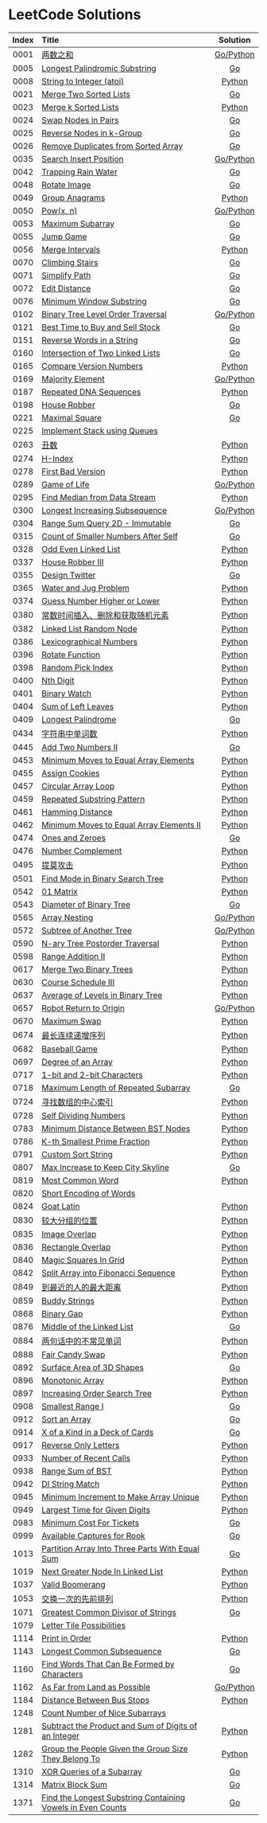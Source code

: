 # LeetCode Solutions

| Index | Title | Solution |
| :---: | :---- | :------: |
| 0001 | [两数之和]( https://leetcode-cn.com/problems/two-sum/ ) | [Go/Python]( src/p0001 ) |
| 0005 | [Longest Palindromic Substring]( https://leetcode-cn.com/problems/longest-palindromic-substring/ ) | [Go]( src/p0005 ) |
| 0008 | [String to Integer (atoi)]( https://leetcode-cn.com/problems/string-to-integer-atoi/ ) | [Python]( src/p0008 ) |
| 0021 | [Merge Two Sorted Lists]( https://leetcode-cn.com/problems/merge-two-sorted-lists/ ) | [Go]( src/p0021 ) |
| 0023 | [Merge k Sorted Lists]( https://leetcode-cn.com/problems/merge-k-sorted-lists/ ) | [Python]( src/p0023 ) |
| 0024 | [Swap Nodes in Pairs]( https://leetcode-cn.com/problems/swap-nodes-in-pairs/ ) | [Go]( src/p0024 ) |
| 0025 | [Reverse Nodes in k-Group]( https://leetcode-cn.com/problems/reverse-nodes-in-k-group/ ) | [Go]( src/p0025 ) |
| 0026 | [Remove Duplicates from Sorted Array]( https://leetcode-cn.com/problems/remove-duplicates-from-sorted-array/ ) | [Go]( src/p0026 ) |
| 0035 | [Search Insert Position]( https://leetcode-cn.com/problems/search-insert-position/ ) | [Go/Python]( src/p0035 ) |
| 0042 | [Trapping Rain Water]( https://leetcode-cn.com/problems/trapping-rain-water/ ) | [Go]( src/p0042 ) |
| 0048 | [Rotate Image]( https://leetcode-cn.com/problems/rotate-image/ ) | [Go]( src/p0048 ) |
| 0049 | [Group Anagrams]( https://leetcode-cn.com/problems/group-anagrams/ ) | [Python]( src/p0049 ) |
| 0050 | [Pow(x, n)]( https://leetcode-cn.com/problems/powx-n/ ) | [Go/Python]( src/p0050 ) |
| 0053 | [Maximum Subarray]( https://leetcode-cn.com/problems/maximum-subarray/ ) | [Go]( src/p0053 ) |
| 0055 | [Jump Game]( https://leetcode-cn.com/problems/jump-game/ ) | [Go]( src/p0055 ) |
| 0056 | [Merge Intervals]( https://leetcode-cn.com/problems/merge-intervals/ ) | [Python]( src/p0056 ) |
| 0070 | [Climbing Stairs]( https://leetcode-cn.com/problems/climbing-stairs/ ) | [Go]( src/p0070 ) |
| 0071 | [Simplify Path]( https://leetcode-cn.com/problems/simplify-path/ ) | [Go]( src/p0071 ) |
| 0072 | [Edit Distance]( https://leetcode-cn.com/problems/edit-distance/ ) | [Go]( src/p0072 ) |
| 0076 | [Minimum Window Substring]( https://leetcode-cn.com/problems/minimum-window-substring/ ) | [Go]( src/p0076 ) |
| 0102 | [Binary Tree Level Order Traversal]( https://leetcode-cn.com/problems/binary-tree-level-order-traversal/ ) | [Go/Python]( src/p0102 ) |
| 0121 | [Best Time to Buy and Sell Stock]( https://leetcode-cn.com/problems/best-time-to-buy-and-sell-stock/ ) | [Go]( src/p0121 ) |
| 0151 | [Reverse Words in a String]( https://leetcode-cn.com/problems/reverse-words-in-a-string/ ) | [Go]( src/p0151 ) |
| 0160 | [Intersection of Two Linked Lists]( https://leetcode-cn.com/problems/intersection-of-two-linked-lists/ ) | [Go]( src/p0160 ) |
| 0165 | [Compare Version Numbers]( https://leetcode-cn.com/problems/compare-version-numbers/ ) | [Python]( src/p0165 ) |
| 0169 | [Majority Element]( https://leetcode-cn.com/problems/majority-element/ ) | [Go/Python]( src/p0169 ) |
| 0187 | [Repeated DNA Sequences]( https://leetcode-cn.com/problems/repeated-dna-sequences/ ) | [Python]( src/p0187 ) |
| 0198 | [House Robber]( https://leetcode-cn.com/problems/house-robber/ ) | [Go]( src/p0198 ) |
| 0221 | [Maximal Square]( https://leetcode-cn.com/problems/maximal-square/ ) | [Go]( src/p0221 ) |
| 0225 | [Implement Stack using Queues]( https://leetcode-cn.com/problems/implement-stack-using-queues/ ) | []( src/p0225 ) |
| 0263 | [丑数]( https://leetcode-cn.com/problems/ugly-number/ ) | [Python]( src/p0263 ) |
| 0274 | [H-Index]( https://leetcode-cn.com/problems/h-index/ ) | [Python]( src/p0274 ) |
| 0278 | [First Bad Version]( https://leetcode-cn.com/problems/first-bad-version/ ) | [Python]( src/p0278 ) |
| 0289 | [Game of Life]( https://leetcode-cn.com/problems/game-of-life/ ) | [Go/Python]( src/p0289 ) |
| 0295 | [Find Median from Data Stream]( https://leetcode-cn.com/problems/find-median-from-data-stream/ ) | [Python]( src/p0295 ) |
| 0300 | [Longest Increasing Subsequence]( https://leetcode-cn.com/problems/longest-increasing-subsequence/ ) | [Go/Python]( src/p0300 ) |
| 0304 | [Range Sum Query 2D - Immutable]( https://leetcode-cn.com/problems/range-sum-query-2d-immutable/ ) | [Go]( src/p0304 ) |
| 0315 | [Count of Smaller Numbers After Self]( https://leetcode-cn.com/problems/count-of-smaller-numbers-after-self/ ) | [Go]( src/p0315 ) |
| 0328 | [Odd Even Linked List]( https://leetcode-cn.com/problems/odd-even-linked-list/ ) | [Python]( src/p0328 ) |
| 0337 | [House Robber III]( https://leetcode-cn.com/problems/house-robber-iii/ ) | [Python]( src/p0337 ) |
| 0355 | [Design Twitter]( https://leetcode-cn.com/problems/design-twitter/ ) | [Go]( src/p0355 ) |
| 0365 | [Water and Jug Problem]( https://leetcode-cn.com/problems/water-and-jug-problem/ ) | [Python]( src/p0365 ) |
| 0374 | [Guess Number Higher or Lower]( https://leetcode-cn.com/problems/guess-number-higher-or-lower/ ) | [Python]( src/p0374 ) |
| 0380 | [常数时间插入、删除和获取随机元素]( https://leetcode-cn.com/problems/insert-delete-getrandom-o1/ ) | [Python]( src/p0380 ) |
| 0382 | [Linked List Random Node]( https://leetcode-cn.com/problems/linked-list-random-node/ ) | [Python]( src/p0382 ) |
| 0386 | [Lexicographical Numbers]( https://leetcode-cn.com/problems/lexicographical-numbers/ ) | [Python]( src/p0386 ) |
| 0396 | [Rotate Function]( https://leetcode-cn.com/problems/rotate-function/ ) | [Python]( src/p0396 ) |
| 0398 | [Random Pick Index]( https://leetcode-cn.com/problems/random-pick-index/ ) | [Python]( src/p0398 ) |
| 0400 | [Nth Digit]( https://leetcode-cn.com/problems/nth-digit/ ) | [Python]( src/p0400 ) |
| 0401 | [Binary Watch]( https://leetcode-cn.com/problems/binary-watch/ ) | [Python]( src/p0401 ) |
| 0404 | [Sum of Left Leaves]( https://leetcode-cn.com/problems/sum-of-left-leaves/ ) | [Python]( src/p0404 ) |
| 0409 | [Longest Palindrome]( https://leetcode-cn.com/problems/longest-palindrome/ ) | [Go]( src/p0409 ) |
| 0434 | [字符串中单词数]( https://leetcode-cn.com/problems/number-of-segments-in-a-string/ ) | [Python]( src/p0434 ) |
| 0445 | [Add Two Numbers II]( https://leetcode-cn.com/problems/add-two-numbers-ii/ ) | [Go]( src/p0445 ) |
| 0453 | [Minimum Moves to Equal Array Elements]( https://leetcode-cn.com/problems/minimum-moves-to-equal-array-elements/ ) | [Python]( src/p0453 ) |
| 0455 | [Assign Cookies]( https://leetcode-cn.com/problems/assign-cookies/ ) | [Python]( src/p0455 ) |
| 0457 | [Circular Array Loop]( https://leetcode-cn.com/problems/circular-array-loop/ ) | [Python]( src/p0457 ) |
| 0459 | [Repeated Substring Pattern]( https://leetcode-cn.com/problems/repeated-substring-pattern/ ) | [Python]( src/p0459 ) |
| 0461 | [Hamming Distance]( https://leetcode-cn.com/problems/hamming-distance/ ) | [Python]( src/p0461 ) |
| 0462 | [Minimum Moves to Equal Array Elements II]( https://leetcode-cn.com/problems/minimum-moves-to-equal-array-elements-ii/ ) | [Python]( src/p0462 ) |
| 0474 | [Ones and Zeroes]( https://leetcode-cn.com/problems/ones-and-zeroes/ ) | [Go]( src/p0474 ) |
| 0476 | [Number Complement]( https://leetcode-cn.com/problems/number-complement/ ) | [Python]( src/p0476 ) |
| 0495 | [提莫攻击]( https://leetcode-cn.com/problems/teemo-attacking/ ) | [Python]( src/p0495 ) |
| 0501 | [Find Mode in Binary Search Tree]( https://leetcode-cn.com/problems/find-mode-in-binary-search-tree/ ) | [Python]( src/p0501 ) |
| 0542 | [01 Matrix]( https://leetcode-cn.com/problems/01-matrix/ ) | [Python]( src/p0542 ) |
| 0543 | [Diameter of Binary Tree]( https://leetcode-cn.com/problems/diameter-of-binary-tree/ ) | [Go]( src/p0543 ) |
| 0565 | [Array Nesting]( https://leetcode-cn.com/problems/array-nesting/ ) | [Go/Python]( src/p0565 ) |
| 0572 | [Subtree of Another Tree]( https://leetcode-cn.com/problems/subtree-of-another-tree/ ) | [Go/Python]( src/p0572 ) |
| 0590 | [N-ary Tree Postorder Traversal]( https://leetcode-cn.com/problems/n-ary-tree-postorder-traversal/ ) | [Python]( src/p0590 ) |
| 0598 | [Range Addition II]( https://leetcode-cn.com/problems/range-addition-ii/ ) | [Python]( src/p0598 ) |
| 0617 | [Merge Two Binary Trees]( https://leetcode-cn.com/problems/merge-two-binary-trees/ ) | [Python]( src/p0617 ) |
| 0630 | [Course Schedule III]( https://leetcode-cn.com/problems/course-schedule-iii/ ) | [Python]( src/p0630 ) |
| 0637 | [Average of Levels in Binary Tree]( https://leetcode-cn.com/problems/average-of-levels-in-binary-tree/ ) | [Python]( src/p0637 ) |
| 0657 | [Robot Return to Origin]( https://leetcode-cn.com/problems/robot-return-to-origin/ ) | [Go/Python]( src/p0657 ) |
| 0670 | [Maximum Swap]( https://leetcode-cn.com/problems/maximum-swap/ ) | [Python]( src/p0670 ) |
| 0674 | [最长连续递增序列]( https://leetcode-cn.com/problems/longest-continuous-increasing-subsequence/ ) | [Python]( src/p0674 ) |
| 0682 | [Baseball Game]( https://leetcode-cn.com/problems/baseball-game/ ) | [Python]( src/p0682 ) |
| 0697 | [Degree of an Array]( https://leetcode-cn.com/problems/degree-of-an-array/ ) | [Python]( src/p0697 ) |
| 0717 | [1-bit and 2-bit Characters]( https://leetcode-cn.com/problems/1-bit-and-2-bit-characters/ ) | [Python]( src/p0717 ) |
| 0718 | [Maximum Length of Repeated Subarray]( https://leetcode-cn.com/problems/maximum-length-of-repeated-subarray/ ) | [Go]( src/p0718 ) |
| 0724 | [寻找数组的中心索引]( https://leetcode-cn.com/problems/find-pivot-index/ ) | [Python]( src/p0724 ) |
| 0728 | [Self Dividing Numbers]( https://leetcode-cn.com/problems/self-dividing-numbers/ ) | [Python]( src/p0728 ) |
| 0783 | [Minimum Distance Between BST Nodes]( https://leetcode-cn.com/problems/minimum-distance-between-bst-nodes/ ) | [Python]( src/p0783 ) |
| 0786 | [K-th Smallest Prime Fraction]( https://leetcode-cn.com/problems/k-th-smallest-prime-fraction/ ) | [Python]( src/p0786 ) |
| 0791 | [Custom Sort String]( https://leetcode-cn.com/problems/custom-sort-string/ ) | [Python]( src/p0791 ) |
| 0807 | [Max Increase to Keep City Skyline]( https://leetcode-cn.com/problems/max-increase-to-keep-city-skyline/ ) | [Go]( src/p0807 ) |
| 0819 | [Most Common Word]( https://leetcode-cn.com/problems/most-common-word/ ) | [Python]( src/p0819 ) |
| 0820 | [Short Encoding of Words]( https://leetcode-cn.com/problems/short-encoding-of-words/ ) | []( src/p0820 ) |
| 0824 | [Goat Latin]( https://leetcode-cn.com/problems/goat-latin/ ) | [Python]( src/p0824 ) |
| 0830 | [较大分组的位置]( https://leetcode-cn.com/problems/positions-of-large-groups/ ) | [Python]( src/p0830 ) |
| 0835 | [Image Overlap]( https://leetcode-cn.com/problems/image-overlap/ ) | [Python]( src/p0835 ) |
| 0836 | [Rectangle Overlap]( https://leetcode-cn.com/problems/rectangle-overlap/ ) | [Python]( src/p0836 ) |
| 0840 | [Magic Squares In Grid]( https://leetcode-cn.com/problems/magic-squares-in-grid/ ) | [Python]( src/p0840 ) |
| 0842 | [Split Array into Fibonacci Sequence]( https://leetcode-cn.com/problems/split-array-into-fibonacci-sequence/ ) | [Python]( src/p0842 ) |
| 0849 | [到最近的人的最大距离]( https://leetcode-cn.com/problems/maximize-distance-to-closest-person/ ) | [Python]( src/p0849 ) |
| 0859 | [Buddy Strings]( https://leetcode-cn.com/problems/buddy-strings/ ) | [Python]( src/p0859 ) |
| 0868 | [Binary Gap]( https://leetcode-cn.com/problems/binary-gap/ ) | [Python]( src/p0868 ) |
| 0876 | [Middle of the Linked List]( https://leetcode-cn.com/problems/middle-of-the-linked-list/ ) | [Go]( src/p0876 ) |
| 0884 | [两句话中的不常见单词]( https://leetcode-cn.com/problems/uncommon-words-from-two-sentences/ ) | [Python]( src/p0884 ) |
| 0888 | [Fair Candy Swap]( https://leetcode-cn.com/problems/fair-candy-swap/ ) | [Python]( src/p0888 ) |
| 0892 | [Surface Area of 3D Shapes]( https://leetcode-cn.com/problems/surface-area-of-3d-shapes/ ) | [Go]( src/p0892 ) |
| 0896 | [Monotonic Array]( https://leetcode-cn.com/problems/monotonic-array/ ) | [Python]( src/p0896 ) |
| 0897 | [Increasing Order Search Tree]( https://leetcode-cn.com/problems/increasing-order-search-tree/ ) | [Python]( src/p0897 ) |
| 0908 | [Smallest Range I]( https://leetcode-cn.com/problems/smallest-range-i/ ) | [Go]( src/p0908 ) |
| 0912 | [Sort an Array]( https://leetcode-cn.com/problems/sort-an-array/ ) | [Go]( src/p0912 ) |
| 0914 | [X of a Kind in a Deck of Cards]( https://leetcode-cn.com/problems/x-of-a-kind-in-a-deck-of-cards/ ) | [Go]( src/p0914 ) |
| 0917 | [Reverse Only Letters]( https://leetcode-cn.com/problems/reverse-only-letters/ ) | [Python]( src/p0917 ) |
| 0933 | [Number of Recent Calls]( https://leetcode-cn.com/problems/number-of-recent-calls/ ) | [Python]( src/p0933 ) |
| 0938 | [Range Sum of BST]( https://leetcode-cn.com/problems/range-sum-of-bst/ ) | [Python]( src/p0938 ) |
| 0942 | [DI String Match]( https://leetcode-cn.com/problems/di-string-match/ ) | [Python]( src/p0942 ) |
| 0945 | [Minimum Increment to Make Array Unique]( https://leetcode-cn.com/problems/minimum-increment-to-make-array-unique/ ) | [Python]( src/p0945 ) |
| 0949 | [Largest Time for Given Digits]( https://leetcode-cn.com/problems/largest-time-for-given-digits/ ) | [Python]( src/p0949 ) |
| 0983 | [Minimum Cost For Tickets]( https://leetcode-cn.com/problems/minimum-cost-for-tickets/ ) | [Go]( src/p0983 ) |
| 0999 | [Available Captures for Rook]( https://leetcode-cn.com/problems/available-captures-for-rook/ ) | [Go]( src/p0999 ) |
| 1013 | [Partition Array Into Three Parts With Equal Sum]( https://leetcode-cn.com/problems/partition-array-into-three-parts-with-equal-sum/ ) | [Go]( src/p1013 ) |
| 1019 | [Next Greater Node In Linked List]( https://leetcode-cn.com/problems/next-greater-node-in-linked-list/ ) | [Python]( src/p1019 ) |
| 1037 | [Valid Boomerang]( https://leetcode-cn.com/problems/valid-boomerang/ ) | [Python]( src/p1037 ) |
| 1053 | [交换一次的先前排列]( https://leetcode-cn.com/problems/previous-permutation-with-one-swap/ ) | [Python]( src/p1053 ) |
| 1071 | [Greatest Common Divisor of Strings]( https://leetcode-cn.com/problems/greatest-common-divisor-of-strings/ ) | [Go]( src/p1071 ) |
| 1079 | [Letter Tile Possibilities]( https://leetcode-cn.com/problems/letter-tile-possibilities/ ) | []( src/p1079 ) |
| 1114 | [Print in Order]( https://leetcode-cn.com/problems/print-in-order/ ) | [Python]( src/p1114 ) |
| 1143 | [Longest Common Subsequence]( https://leetcode-cn.com/problems/longest-common-subsequence/ ) | [Go]( src/p1143 ) |
| 1160 | [Find Words That Can Be Formed by Characters]( https://leetcode-cn.com/problems/find-words-that-can-be-formed-by-characters/ ) | [Go]( src/p1160 ) |
| 1162 | [As Far from Land as Possible]( https://leetcode-cn.com/problems/as-far-from-land-as-possible/ ) | [Go/Python]( src/p1162 ) |
| 1184 | [Distance Between Bus Stops]( https://leetcode-cn.com/problems/distance-between-bus-stops/ ) | [Python]( src/p1184 ) |
| 1248 | [Count Number of Nice Subarrays]( https://leetcode-cn.com/problems/count-number-of-nice-subarrays/ ) | []( src/p1248 ) |
| 1281 | [Subtract the Product and Sum of Digits of an Integer]( https://leetcode-cn.com/problems/subtract-the-product-and-sum-of-digits-of-an-integer/ ) | [Python]( src/p1281 ) |
| 1282 | [Group the People Given the Group Size They Belong To]( https://leetcode-cn.com/problems/group-the-people-given-the-group-size-they-belong-to/ ) | [Python]( src/p1282 ) |
| 1310 | [XOR Queries of a Subarray]( https://leetcode-cn.com/problems/xor-queries-of-a-subarray/ ) | [Go]( src/p1310 ) |
| 1314 | [Matrix Block Sum]( https://leetcode-cn.com/problems/matrix-block-sum/ ) | [Go]( src/p1314 ) |
| 1371 | [Find the Longest Substring Containing Vowels in Even Counts]( https://leetcode-cn.com/problems/find-the-longest-substring-containing-vowels-in-even-counts/ ) | [Go]( src/p1371 ) |